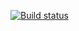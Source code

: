 [![Build status](https://ci.appveyor.com/api/projects/status/x7lnousbb6ggw5yn?svg=true)](https://ci.appveyor.com/project/KuzminaYuliya/ajs-4-2-matchers)